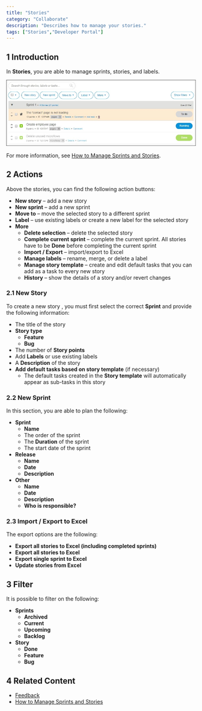 ```yaml
---
title: "Stories"
category: "Collaborate"
description: "Describes how to manage your stories."
tags: ["Stories","Developer Portal"]
---
```


## 1 Introduction

In **Stories**, you are able to manage sprints, stories, and labels. 

![](attachments/stories.jpg)

For more information, see [How to Manage Sprints and Stories](/developerportal/howto/managing-your-application-requirements-with-mendix).

## 2 Actions

Above the stories, you can find the following action buttons:

* **New story** – add a new story
* **New sprint** – add a new sprint
* **Move to** – move the selected story to a different sprint
* **Label** – use existing labels or create a new label for the selected story
* **More**
   * **Delete selection** – delete the selected story
   * **Complete current sprint** – complete the current sprint. All stories have to be **Done** before completing the current sprint 
   * **Import / Export** – import/export to Excel
   * **Manage labels** – rename, merge, or delete a label
   * **Manage story template** – create and edit default tasks that you can add as a task to every new story
   * **History** – show the details of a story and/or revert changes

### 2.1 New Story

To create a new story , you must first select the correct **Sprint** and provide the following information:

* The title of the story
* **Story type**
    * **Feature**
    * **Bug**
* The number of **Story points**
* Add **Labels** or use existing labels
* A **Description** of the story
* **Add default tasks based on story template** (if necessary)
  * The default tasks created in the **Story template** will automatically appear as sub-tasks in this story

### 2.2 New Sprint

In this section, you are able to plan the following:

* **Sprint**
    * **Name**
    * The order of the sprint
    * The **Duration** of the sprint
    * The start date of the sprint
* **Release**
    * **Name**
    * **Date**
    * **Description**
* **Other**
    * **Name**
    * **Date**
    * **Description**
    * **Who is responsible?**

### 2.3 Import / Export to Excel

The export options are the following:

* **Export all stories to Excel (including completed sprints)**
* **Export all stories to Excel**
* **Export single sprint to Excel**
* **Update stories from Excel**

## 3 Filter

It is possible to filter on the following:

* **Sprints**
    * **Archived**
    * **Current**
    * **Upcoming**
    * **Backlog**
* **Story**
    * **Done**
    * **Feature**
    * **Bug**

## 4 Related Content

* [Feedback](/developerportal/collaborate/feedback)
* [How to Manage Sprints and Stories](/developerportal/howto/managing-your-application-requirements-with-mendix)
